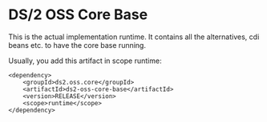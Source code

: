 # DS/2 OSS Core Base

This is the actual implementation runtime. It contains all the alternatives, cdi beans etc. to have the core base 
running.

Usually, you add this artifact in scope runtime:

    <dependency>
        <groupId>ds2.oss.core</groupId>
        <artifactId>ds2-oss-core-base</artifactId>
        <version>RELEASE</version>
        <scope>runtime</scope>
    </dependency>
